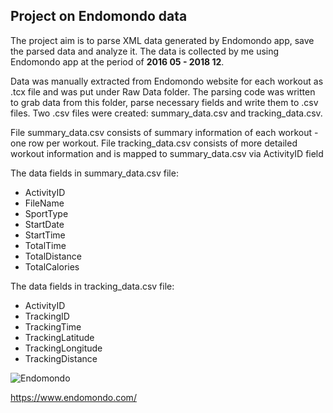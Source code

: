 
## Project on Endomondo data ##

The project aim is to parse XML data generated by Endomondo app, save the parsed data and analyze it.
The data is collected by me using Endomondo app at the period of **2016 05 - 2018 12**.

Data was manually extracted from Endomondo website for each workout as .tcx file and was put under Raw Data folder.
The parsing code was written to grab data from this folder, parse necessary fields and write them to .csv files.
Two .csv files were created: summary_data.csv and tracking_data.csv.

File summary_data.csv consists of summary information of each workout - one row per workout.
File tracking_data.csv consists of more detailed workout information and is mapped to summary_data.csv via ActivityID field

The data fields in summary_data.csv file:
- ActivityID
- FileName
- SportType
- StartDate
- StartTime
- TotalTime
- TotalDistance
- TotalCalories

The data fields in tracking_data.csv file:
- ActivityID
- TrackingID
- TrackingTime
- TrackingLatitude
- TrackingLongitude
- TrackingDistance

![Endomondo](https://www.endomondo.com/assets/view/layout/header/assets/logo.d0fd19c5bf9f7f9684bf0dc9a21f3141.svg)

https://www.endomondo.com/